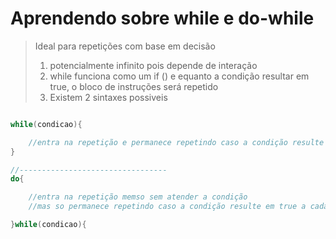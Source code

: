 # Aprendendo sobre while e do-while

> Ideal para repetições com base em decisão
> 
> 1. potencialmente infinito pois depende de interação
> 1. while funciona como um if () e equanto a condição resultar em true, o bloco de instruções será repetido
> 1. Existem 2 sintaxes possiveis


```java

while(condicao){

    //entra na repetição e permanece repetindo caso a condição resulte em true a cada loop
}

//---------------------------------
do{

    //entra na repetição memso sem atender a condição
    //mas so permanece repetindo caso a condição resulte em true a cada loop

}while(condicao){
 
``` 